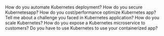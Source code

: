 How do you automate Kubernetes deployment?
How do you secure Kubernetesapp?
How do you cost/performance optimize Kubernetes app?
Tell me about a challenge you faced in Kubernetes application?
How do you scale Kubernetes?
How do you expose a Kubernetes microservice to customers?
Do you have to use Kubernetes to use your containerized app?
